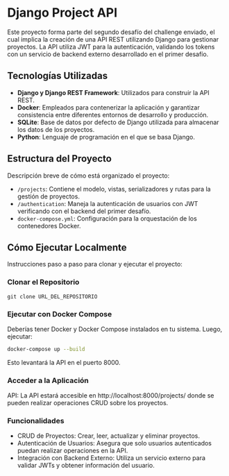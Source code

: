 # Django Project API

Este proyecto forma parte del segundo desafío del challenge enviado, el cual implica la creación de una API REST utilizando Django para gestionar proyectos. La API utiliza JWT para la autenticación, validando los tokens con un servicio de backend externo desarrollado en el primer desafío.

## Tecnologías Utilizadas

- **Django y Django REST Framework**: Utilizados para construir la API REST.
- **Docker**: Empleados para contenerizar la aplicación y garantizar consistencia entre diferentes entornos de desarrollo y producción.
- **SQLite**: Base de datos por defecto de Django utilizada para almacenar los datos de los proyectos.
- **Python**: Lenguaje de programación en el que se basa Django.

## Estructura del Proyecto

Descripción breve de cómo está organizado el proyecto:

- `/projects`: Contiene el modelo, vistas, serializadores y rutas para la gestión de proyectos.
- `/authentication`: Maneja la autenticación de usuarios con JWT verificando con el backend del primer desafío.
- `docker-compose.yml`: Configuración para la orquestación de los contenedores Docker.

## Cómo Ejecutar Localmente

Instrucciones paso a paso para clonar y ejecutar el proyecto:

### Clonar el Repositorio

`git clone URL_DEL_REPOSITORIO`

### Ejecutar con Docker Compose

Deberías tener Docker y Docker Compose instalados en tu sistema. Luego, ejecutar:

```bash
docker-compose up --build
```

Esto levantará la API en el puerto 8000.

### Acceder a la Aplicación

API: La API estará accesible en http://localhost:8000/projects/ donde se pueden realizar operaciones CRUD sobre los proyectos.

### Funcionalidades

- CRUD de Proyectos: Crear, leer, actualizar y eliminar proyectos.
- Autenticación de Usuarios: Asegura que solo usuarios autenticados puedan realizar operaciones en la API.
- Integración con Backend Externo: Utiliza un servicio externo para validar JWTs y obtener información del usuario.

